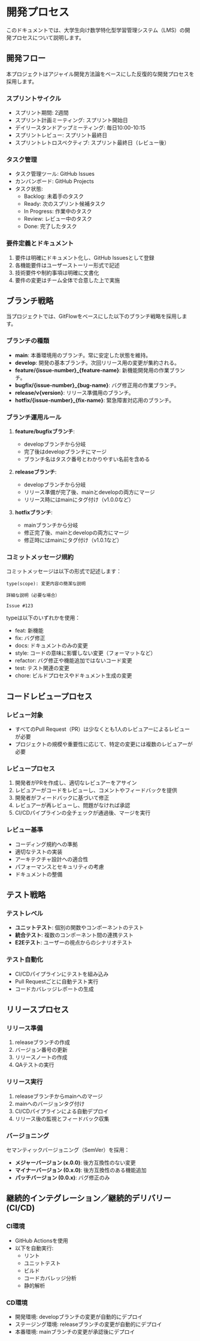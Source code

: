 # 開発プロセス

このドキュメントでは、大学生向け数学特化型学習管理システム（LMS）の開発プロセスについて説明します。

## 開発フロー

本プロジェクトはアジャイル開発方法論をベースにした反復的な開発プロセスを採用します。

### スプリントサイクル

- スプリント期間: 2週間
- スプリント計画ミーティング: スプリント開始日
- デイリースタンドアップミーティング: 毎日10:00-10:15
- スプリントレビュー: スプリント最終日
- スプリントレトロスペクティブ: スプリント最終日（レビュー後）

### タスク管理

- タスク管理ツール: GitHub Issues
- カンバンボード: GitHub Projects
- タスク状態:
  - Backlog: 未着手のタスク
  - Ready: 次のスプリント候補タスク
  - In Progress: 作業中のタスク
  - Review: レビュー中のタスク
  - Done: 完了したタスク

### 要件定義とドキュメント

1. 要件は明確にドキュメント化し、GitHub Issuesとして登録
2. 各機能要件はユーザーストーリー形式で記述
3. 技術要件や制約事項は明確に文書化
4. 要件の変更はチーム全体で合意した上で実施

## ブランチ戦略

当プロジェクトでは、GitFlowをベースにした以下のブランチ戦略を採用します。

### ブランチの種類

- **main**: 本番環境用のブランチ。常に安定した状態を維持。
- **develop**: 開発の基本ブランチ。次回リリース用の変更が集約される。
- **feature/{issue-number}_{feature-name}**: 新機能開発用の作業ブランチ。
- **bugfix/{issue-number}_{bug-name}**: バグ修正用の作業ブランチ。
- **release/v{version}**: リリース準備用のブランチ。
- **hotfix/{issue-number}_{fix-name}**: 緊急障害対応用のブランチ。

### ブランチ運用ルール

1. **feature/bugfixブランチ**:
   - developブランチから分岐
   - 完了後はdevelopブランチにマージ
   - ブランチ名はタスク番号とわかりやすい名前を含める

2. **releaseブランチ**:
   - developブランチから分岐
   - リリース準備が完了後、mainとdevelopの両方にマージ
   - リリース時にはmainにタグ付け（v1.0.0など）

3. **hotfixブランチ**:
   - mainブランチから分岐
   - 修正完了後、mainとdevelopの両方にマージ
   - 修正時にはmainにタグ付け（v1.0.1など）

### コミットメッセージ規約

コミットメッセージは以下の形式で記述します：

```
type(scope): 変更内容の簡潔な説明

詳細な説明（必要な場合）

Issue #123
```

typeは以下のいずれかを使用：
- feat: 新機能
- fix: バグ修正
- docs: ドキュメントのみの変更
- style: コードの意味に影響しない変更（フォーマットなど）
- refactor: バグ修正や機能追加ではないコード変更
- test: テスト関連の変更
- chore: ビルドプロセスやドキュメント生成の変更

## コードレビュープロセス

### レビュー対象

- すべてのPull Request（PR）は少なくとも1人のレビュアーによるレビューが必要
- プロジェクトの規模や重要性に応じて、特定の変更には複数のレビュアーが必要

### レビュープロセス

1. 開発者がPRを作成し、適切なレビュアーをアサイン
2. レビュアーがコードをレビューし、コメントやフィードバックを提供
3. 開発者がフィードバックに基づいて修正
4. レビュアーが再レビューし、問題がなければ承認
5. CI/CDパイプラインの全チェックが通過後、マージを実行

### レビュー基準

- コーディング規約への準拠
- 適切なテストの実装
- アーキテクチャ設計への適合性
- パフォーマンスとセキュリティの考慮
- ドキュメントの整備

## テスト戦略

### テストレベル

- **ユニットテスト**: 個別の関数やコンポーネントのテスト
- **統合テスト**: 複数のコンポーネント間の連携テスト
- **E2Eテスト**: ユーザーの視点からのシナリオテスト

### テスト自動化

- CI/CDパイプラインにテストを組み込み
- Pull Requestごとに自動テスト実行
- コードカバレッジレポートの生成

## リリースプロセス

### リリース準備

1. releaseブランチの作成
2. バージョン番号の更新
3. リリースノートの作成
4. QAテストの実行

### リリース実行

1. releaseブランチからmainへのマージ
2. mainへのバージョンタグ付け
3. CI/CDパイプラインによる自動デプロイ
4. リリース後の監視とフィードバック収集

### バージョニング

セマンティックバージョニング（SemVer）を採用：

- **メジャーバージョン (x.0.0)**: 後方互換性のない変更
- **マイナーバージョン (0.x.0)**: 後方互換性のある機能追加
- **パッチバージョン (0.0.x)**: バグ修正のみ

## 継続的インテグレーション／継続的デリバリー (CI/CD)

### CI環境

- GitHub Actionsを使用
- 以下を自動実行:
  - リント
  - ユニットテスト
  - ビルド
  - コードカバレッジ分析
  - 静的解析

### CD環境

- 開発環境: developブランチの変更が自動的にデプロイ
- ステージング環境: releaseブランチの変更が自動的にデプロイ
- 本番環境: mainブランチの変更が承認後にデプロイ
